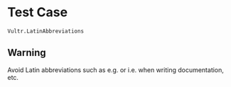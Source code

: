 # Test Case

    Vultr.LatinAbbreviations

## Warning

Avoid Latin abbreviations such as e.g. or i.e. when writing documentation, etc.
